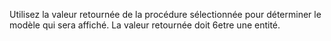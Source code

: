 Utilisez la valeur retournée de la procédure sélectionnée pour déterminer le modèle qui sera affiché. La valeur retournée doit 6etre une entité.
